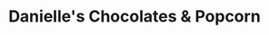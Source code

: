 ---
title: "Danielle's Chocolates & Popcorn"
url: /mesquite/danielles-chocolates-and-popcorn/
shop: chocolate
---